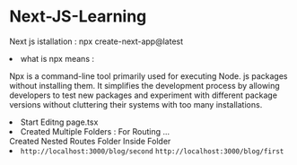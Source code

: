 # Next-JS-Learning
Next js istallation :<bold> npx create-next-app@latest</bold>
<ou>
<li>what is npx means : <p>Npx is a command-line tool primarily used for executing Node. js packages without installing them. It simplifies the development process by allowing developers to test new packages and experiment with different package versions without cluttering their systems with too many installations.</p></li>
<li>Start Editng page.tsx</li>
<li>Created Multiple Folders : For Routing ...  
</li>Created Nested Routes Folder Inside Folder
<li>
<code>http://localhost:3000/blog/second</code>
<code>http://localhost:3000/blog/first</code>
</li>

</ou>
